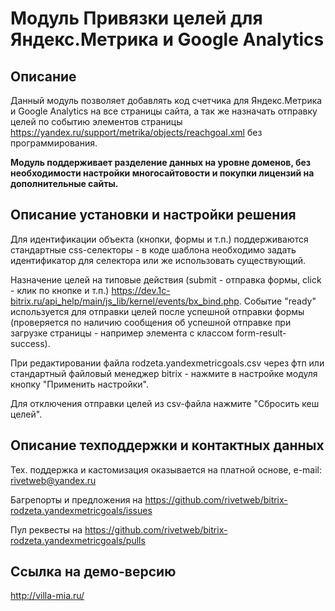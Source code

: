﻿
# Модуль Привязки целей для Яндекс.Метрика и Google Analytics

## Описание

Данный модуль позволяет добавлять код счетчика для Яндекс.Метрика и Google Analytics на все страницы сайта, а так же назначать отправку целей по событию элементов страницы https://yandex.ru/support/metrika/objects/reachgoal.xml без программирования.

**Модуль поддерживает разделение данных на уровне доменов, без необходимости настройки многосайтовости и покупки лицензий на дополнительные сайты.**

## Описание установки и настройки решения

Для идентификации объекта (кнопки, формы и т.п.) поддерживаются стандартные css-селекторы - в коде шаблона необходимо задать идентификатор для селектора или же использовать существующий. 

Назначение целей на типовые действия (submit - отправка формы, click - клик по кнопке и т.п.) https://dev.1c-bitrix.ru/api_help/main/js_lib/kernel/events/bx_bind.php. Событие "ready" используется для отправки целей после успешной отправки формы (проверяется по наличию сообщения об успешной отправке при загрузке страницы - например элемента с классом form-result-success).

При редактировании файла rodzeta.yandexmetricgoals.csv через фтп или стандартный файловый менеджер bitrix - нажмите в настройке модуля кнопку "Применить настройки".

Для отключения отправки целей из csv-файла нажмите "Сбросить кеш целей".

## Описание техподдержки и контактных данных

Тех. поддержка и кастомизация оказывается на платной основе, e-mail: rivetweb@yandex.ru

Багрепорты и предложения на https://github.com/rivetweb/bitrix-rodzeta.yandexmetricgoals/issues

Пул реквесты на https://github.com/rivetweb/bitrix-rodzeta.yandexmetricgoals/pulls

## Ссылка на демо-версию

http://villa-mia.ru/
